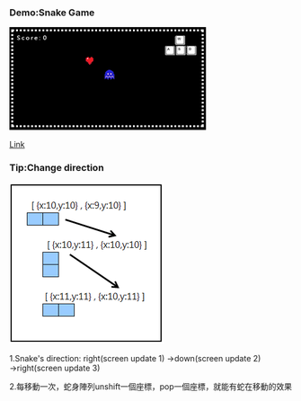 




### Demo:Snake Game
![Markdown1](images/samplepic.png)

[Link](https://spiraleyeld.github.io/Snake_Game/demo.html)




### Tip:Change direction
![Markdown2](images/cor.png)

1.Snake's direction: right(screen update 1) →down(screen update 2) →right(screen update 3)

2.每移動一次，蛇身陣列unshift一個座標，pop一個座標，就能有蛇在移動的效果




